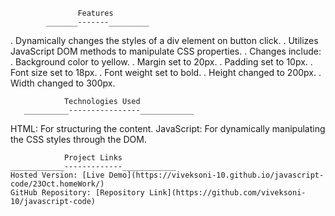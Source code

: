                    Features
            _______-------_________

. Dynamically changes the styles of a div element on button click.
. Utilizes JavaScript DOM methods to manipulate CSS properties.
. Changes include:
. Background color to yellow.
. Margin set to 20px.
. Padding set to 10px.
. Font size set to 18px.
. Font weight set to bold.
. Height changed to 200px.
. Width changed to 300px.

                Technologies Used
       __________----------------____________
       
HTML: For structuring the content.
JavaScript: For dynamically manipulating the CSS styles through the DOM.

                Project Links
    ____________-------------____________
    Hosted Version: [Live Demo](https://viveksoni-10.github.io/javascript-code/23Oct.homeWork/)
    GitHub Repository: [Repository Link](https://github.com/viveksoni-10/javascript-code)
